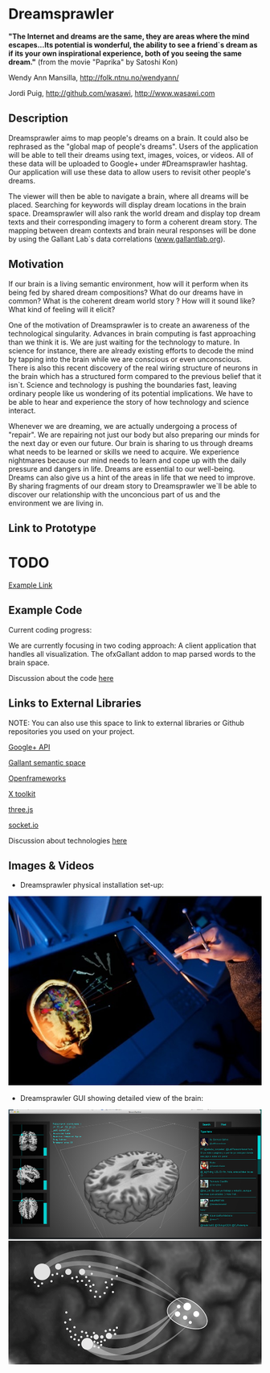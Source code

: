 # Dreamsprawler


**"The Internet and dreams are the same, they are areas where the mind escapes...Its potential is wonderful, the ability to see a friend`s dream as if its your own inspirational experience, both of you seeing the same dream."**
(from the movie "Paprika" by Satoshi Kon)


Wendy Ann Mansilla, http://folk.ntnu.no/wendyann/

Jordi Puig, http://github.com/wasawi, http://www.wasawi.com


## Description

Dreamsprawler aims to map people's dreams on a brain. It could also be rephrased as the "global map of people's dreams". Users of the application will be able to tell their dreams using text, images, voices, or videos. All of these data will be uploaded to Google+ under #Dreamsprawler hashtag. Our application will use these data to allow users to revisit other people's dreams.

The viewer will then be able to navigate a brain, where all dreams will be placed. Searching for keywords will display dream locations in the brain space. Dreamsprawler will also rank the world dream and display top dream texts and their corresponding imagery to form a coherent dream story. The mapping between dream contexts and brain neural responses will be done by using the Gallant Lab`s data correlations (www.gallantlab.org).



## Motivation

If our brain is a living semantic environment, how will it perform when its being fed by shared dream compositions? What do our dreams have in common? What is the coherent dream world story ? How will it sound like? What kind of feeling will it elicit?

One of the motivation of Dreamsprawler is to create an awareness of the technological singularity. Advances in brain computing is fast approaching than we think it is. We are just waiting for the technology to mature. In science for instance, there are already existing efforts to decode the mind by tapping into the brain while we are conscious or even unconscious.  There is also this recent discovery of the real wiring structure of neurons in the brain which has a structured form compared to the previous belief that it isn`t. Science and technology is pushing the boundaries fast, leaving ordinary people like us wondering of its potential implications. We have to be able to hear and experience the story of how technology and science interact. 

Whenever we are dreaming, we are actually undergoing a process of "repair". We are repairing not just our body but also preparing our minds for the next day or even our future. Our brain is sharing to us through dreams what needs to be learned or skills we need to acquire. We experience nightmares because our mind needs to learn and cope up with the daily pressure and dangers in life. Dreams are essential to our well-being. Dreams can also give us a hint of the areas in life that we need to improve. By sharing fragments of our dream story to Dreamsprawler we`ll be able to discover our relationship with the unconcious part of us and the environment we are living in.


## Link to Prototype

# TODO

[Example Link](http://www.google.com "Example Link")

## Example Code

Current coding progress:

We are currently focusing in two coding approach:
	A client application that handles all visualization.
	The ofxGallant addon to map parsed words to the brain space.

Discussion about the code [here](project_posts/2014-03-21-Coding-Efforts.md)

## Links to External Libraries
 NOTE: You can also use this space to link to external libraries or Github repositories you used on your project.

[Google+ API](https://developers.google.com/+/api/ "Google+ API")

[Gallant semantic space](http://gallantlab.org/ "GAllant semantic space")

[Openframeworks](http://www.openframeworks.cc/ "Openframeworks")

[X toolkit](https://github.com/xtk/X)

[three.js](http://threejs.org/)

[socket.io](http://socket.io/)


Discussion about technologies [here](project_posts/2014-03-23-About-technologies.md)


## Images & Videos

* Dreamsprawler physical installation set-up:

![Dreamsprawler Navigation](project_images/Ame_point2-640x427.jpg?raw=true "Dreamsprawler Navigation")

* Dreamsprawler GUI showing detailed view of the brain:

![Dreamsprawler app](project_images/dreamSprawler_1.png?raw=true "Dreamsprawler app")
![Dreamsprawler app detail](project_images/BrainSketch_2-03.png?raw=true "Dreamsprawler app detail")


